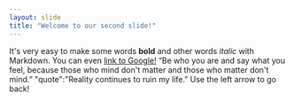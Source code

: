 ```yaml
---
layout: slide
title: "Welcome to our second slide!"
---
```

It's very easy to make some words **bold** and other words *italic* with Markdown. You can even [link to Google!](http://google.com) “Be who you are and say what you feel, because those who mind don't matter and those who matter don't mind.” "quote":"Reality continues to ruin my life."
Use the left arrow to go back!
